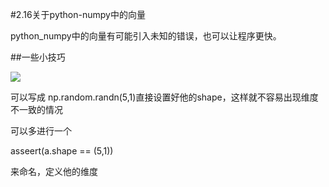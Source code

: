 #2.16关于python-numpy中的向量

python_numpy中的向量有可能引入未知的错误，也可以让程序更快。

##一些小技巧

![](https://cdn.jsdelivr.net/gh/tj-messi/picture/1725236207502.png)

可以写成 np.random.randn(5,1)直接设置好他的shape，这样就不容易出现维度不一致的情况


可以多进行一个

asseert(a.shape == (5,1))

来命名，定义他的维度

